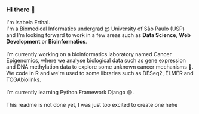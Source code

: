 ### Hi there 👋

I'm Isabela Erthal.<br>
I'm a Biomedical Informatics undergrad @ University of São Paulo (USP) and I'm looking forward to work in a few areas such as **Data Science**, **Web Development** or **Bioinformatics**.<br><br>
I’m currently working on a bioinformatics laboratory named Cancer Epigenomics, where we analyse biological data such as gene expression and DNA methylation data to explore some unknown cancer mechanisms 🤔.<br>
We code in R and we're used to some libraries such as DESeq2, ELMER and TCGAbiolinks.<br><br>
I’m currently learning Python Framework Django 😄.<br><br>
This readme is not done yet, I was just too excited to create one hehe
<!--
**erthal-id/erthal-id** is a ✨ _special_ ✨ repository because its `README.md` (this file) appears on your GitHub profile.

Here are some ideas to get you started:

- 🔭 I’m currently working on ...
- 🌱 I’m currently learning ...
- 👯 I’m looking to collaborate on ...
- 🤔 I’m looking for help with ...
- 💬 Ask me about ...
- 📫 How to reach me: ...
- 😄 Pronouns: ...
- ⚡ Fun fact: ...
-->
